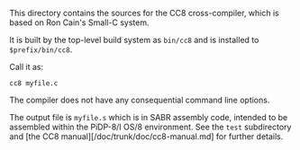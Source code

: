 This directory contains the sources for the CC8 cross-compiler, which is
based on Ron Cain's Small-C system.

It is built by the top-level build system as `bin/cc8` and is installed
to `$prefix/bin/cc8`.

Call it as:

    cc8 myfile.c

The compiler does not have any consequential command line options.

The output file is `myfile.s` which is in SABR assembly code, intended
to be assembled within the PiDP-8/I OS/8 environment. See the `test`
subdirectory and [the CC8 manual][/doc/trunk/doc/cc8-manual.md] for
further details.
